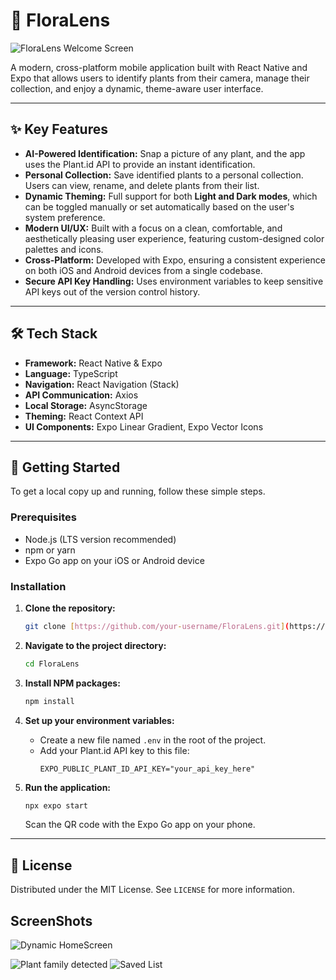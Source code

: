 # 🌿 FloraLens

![FloraLens Welcome Screen](https://i.imgur.com/your-app-screenshot-or-gif.gif) 
<!-- TODO: Replace the URL above with a link to a GIF or screenshot of your app! -->

A modern, cross-platform mobile application built with React Native and Expo that allows users to identify plants from their camera, manage their collection, and enjoy a dynamic, theme-aware user interface.

---

## ✨ Key Features

- **AI-Powered Identification:** Snap a picture of any plant, and the app uses the Plant.id API to provide an instant identification.
- **Personal Collection:** Save identified plants to a personal collection. Users can view, rename, and delete plants from their list.
- **Dynamic Theming:** Full support for both **Light and Dark modes**, which can be toggled manually or set automatically based on the user's system preference.
- **Modern UI/UX:** Built with a focus on a clean, comfortable, and aesthetically pleasing user experience, featuring custom-designed color palettes and icons.
- **Cross-Platform:** Developed with Expo, ensuring a consistent experience on both iOS and Android devices from a single codebase.
- **Secure API Key Handling:** Uses environment variables to keep sensitive API keys out of the version control history.

---

## 🛠️ Tech Stack

- **Framework:** React Native & Expo
- **Language:** TypeScript
- **Navigation:** React Navigation (Stack)
- **API Communication:** Axios
- **Local Storage:** AsyncStorage
- **Theming:** React Context API
- **UI Components:** Expo Linear Gradient, Expo Vector Icons

---

## 🚀 Getting Started

To get a local copy up and running, follow these simple steps.

### Prerequisites

- Node.js (LTS version recommended)
- npm or yarn
- Expo Go app on your iOS or Android device

### Installation

1.  **Clone the repository:**
    ```sh
    git clone [https://github.com/your-username/FloraLens.git](https://github.com/your-username/FloraLens.git)
    ```
    <!-- TODO: Replace 'your-username' with your actual GitHub username -->

2.  **Navigate to the project directory:**
    ```sh
    cd FloraLens
    ```

3.  **Install NPM packages:**
    ```sh
    npm install
    ```

4.  **Set up your environment variables:**
    - Create a new file named `.env` in the root of the project.
    - Add your Plant.id API key to this file:
      ```
      EXPO_PUBLIC_PLANT_ID_API_KEY="your_api_key_here"
      ```

5.  **Run the application:**
    ```sh
    npx expo start
    ```
    Scan the QR code with the Expo Go app on your phone.

---

## 📜 License

Distributed under the MIT License. See `LICENSE` for more information.
## ScreenShots
![Dynamic HomeScreen](https://github.com/user-attachments/assets/e8fd6108-92ae-4a12-afbc-42758637c28a)

![Plant family detected](https://github.com/user-attachments/assets/44b8de8e-01f2-4a2b-9289-ca023dad0fd1)
![Saved List](https://github.com/user-attachments/assets/a04343ee-3b6e-4b16-bcaf-ad794a5db82e)


